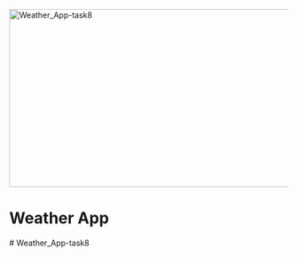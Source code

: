 <img src="https://socialify.git.ci/Nokwanda2000/Weather_App-task8/image?language=1&owner=1&name=1&stargazers=1&theme=Light" alt="Weather_App-task8" width="640" height="320" />
<h1>Weather App</h1>
# Weather_App-task8
